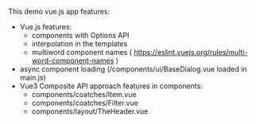 This demo vue.js app features:

- Vue.js features:
  - components with Options API
  - interpolation in the templates
  - multiword component names ( https://eslint.vuejs.org/rules/multi-word-component-names )
- async component loading (/components/ui/BaseDialog.vue loaded in main.js)
- Vue3 Composite API approach features in components:
  - components/coatches/Item.vue
  - components/coatches/Filter.vue
  - components/layout/TheHeader.vue
